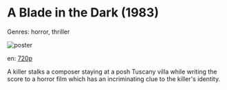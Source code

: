 # A Blade in the Dark (1983)

Genres: horror, thriller

![poster](http://image.tmdb.org/t/p/w500/9MtwarQ6OgryRkYj4NB6IVBYEFI.jpg)

en:
  [720p](magnet:?xt=urn:btih:6cfceb08b125f088409c2d377c53497352cceb98&dn=A+Blade+in+the+Dark+%281983%29+720p+BrRip+x264+-+YIFY&tr=udp%3A%2F%2Ftracker.openbittorrent.com%3A80%2Fannounce&tr=udp%3A%2F%2Fglotorrents.pw%3A6969%2Fannounce&tr=udp%3A%2F%2Ftracker.openbittorrent.com%3A80%2Fannounce&tr=udp%3A%2F%2Ftracker.opentrackr.org%3A1337%2Fannounce&tr=udp%3A%2F%2Fzer0day.to%3A1337%2Fannounce&tr=udp%3A%2F%2Ftracker.coppersurfer.tk%3A6969%2Fannounce)
  


A killer stalks a composer staying at a posh Tuscany villa while writing the score to a horror film which has an incriminating clue to the killer's identity.